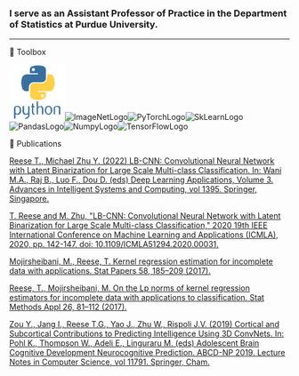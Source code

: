### I serve as an Assistant Professor of Practice in the Department of Statistics at Purdue University.

---

🧰 Toolbox

<img src = "https://raw.githubusercontent.com/devicons/devicon/2ae2a900d2f041da66e950e4d48052658d850630/icons/python/python-original-wordmark.svg"  alt = "PythonLogo" width = "100" height = "100"/><img src  = "https://raw.githubusercontent.com/valohai/ml-logos/5127528b5baadb77a6ea4b999a47b4e86bf0f98b/imagenet.svg" alt = "ImageNetLogo" width = "100" height = "100"/><img src  = "https://raw.githubusercontent.com/valohai/ml-logos/5127528b5baadb77a6ea4b999a47b4e86bf0f98b/pytorch.svg" alt = "PyTorchLogo" width = "100" height = "100"/><img src  = "https://raw.githubusercontent.com/valohai/ml-logos/5127528b5baadb77a6ea4b999a47b4e86bf0f98b/scikit-learn.svg" alt = "SkLearnLogo" width = "100" height = "100"/><img src  = "https://raw.githubusercontent.com/valohai/ml-logos/5127528b5baadb77a6ea4b999a47b4e86bf0f98b/pandas.svg" alt = "PandasLogo" width = "100" height = "100"/><img src  = "https://raw.githubusercontent.com/valohai/ml-logos/5127528b5baadb77a6ea4b999a47b4e86bf0f98b/numpy-logo.svg" alt = "NumpyLogo" width = "100" height = "100"/><img src  = "https://raw.githubusercontent.com/valohai/ml-logos/5127528b5baadb77a6ea4b999a47b4e86bf0f98b/tensorflow-tf.svg" alt = "TensorFlowLogo" width = "100" height = "100"/>


📕 Publications

<a href = "https://doi.org/10.1007/978-981-16-3357-7_8">Reese T., Michael Zhu Y. (2022) LB-CNN: Convolutional Neural Network with Latent Binarization for Large Scale Multi-class Classification. In: Wani M.A., Raj B., Luo F., Dou D. (eds) Deep Learning Applications, Volume 3. Advances in Intelligent Systems and Computing, vol 1395. Springer, Singapore. </a>

<a href = "https://ieeexplore.ieee.org/document/9356363">T. Reese and M. Zhu, "LB-CNN: Convolutional Neural Network with Latent Binarization for Large Scale Multi-class Classification," 2020 19th IEEE International Conference on Machine Learning and Applications (ICMLA), 2020, pp. 142-147, doi: 10.1109/ICMLA51294.2020.00031.</a>

<a href = "https://doi.org/10.1007/s00362-015-0693-z">Mojirsheibani, M., Reese, T. Kernel regression estimation for incomplete data with applications. Stat Papers 58, 185–209 (2017).</a>

<a href = "https://doi.org/10.1007/s10260-016-0359-6">Reese, T., Mojirsheibani, M. On the Lp norms of kernel regression estimators for incomplete data with applications to classification. Stat Methods Appl 26, 81–112 (2017). </a>

<a href = "https://doi.org/10.1007/978-3-030-31901-4_21">Zou Y., Jang I., Reese T.G., Yao J., Zhu W., Rispoli J.V. (2019) Cortical and Subcortical Contributions to Predicting Intelligence Using 3D ConvNets. In: Pohl K., Thompson W., Adeli E., Linguraru M. (eds) Adolescent Brain Cognitive Development Neurocognitive Prediction. ABCD-NP 2019. Lecture Notes in Computer Science, vol 11791. Springer, Cham.</a>


<!--
**treese41528/treese41528** is a ✨ _special_ ✨ repository because its `README.md` (this file) appears on your GitHub profile.

Here are some ideas to get you started:

- 🔭 I’m currently working on ...
- 🌱 I’m currently learning ...
- 👯 I’m looking to collaborate on ...
- 🤔 I’m looking for help with ...
- 💬 Ask me about ...
- 📫 How to reach me: ...
- 😄 Pronouns: ...
- ⚡ Fun fact: ...
-->
